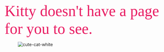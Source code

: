 <span align="center" style="color: #e91e63; font-family: Brolimo; font-size: 50px"> Kitty doesn't have a page for you to see. </span>

<div align="center" style="width:200px; height:200px;">
  
![cute-cat-white](https://github.com/cattelia/cattelia.github.io/assets/16729225/324cfaa2-154e-4d38-93c0-444d9aa5e8bc)
  
</div>
